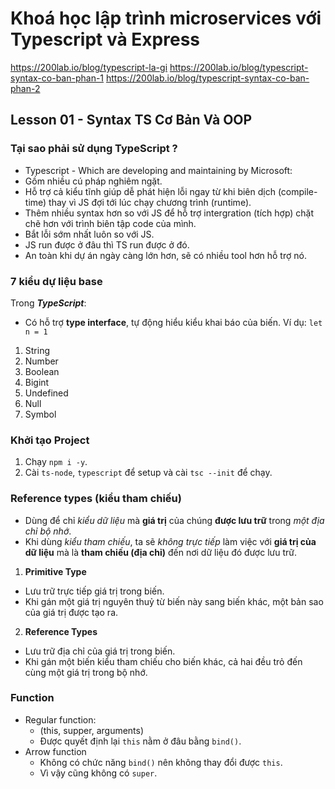 # Khoá học lập trình microservices với Typescript và Express

https://200lab.io/blog/typescript-la-gi
https://200lab.io/blog/typescript-syntax-co-ban-phan-1
https://200lab.io/blog/typescript-syntax-co-ban-phan-2

## Lesson 01 - Syntax TS Cơ Bản Và OOP

### Tại sao phải sử dụng TypeScript ?
- Typescript - Which are developing and maintaining by Microsoft:
- Gồm nhiều cú pháp nghiêm ngặt.
- Hỗ trợ cả kiểu tĩnh giúp dễ phát hiện lỗi ngay từ khi biên dịch (compile-time) thay vì JS đợi tới lúc chạy chương trình (runtime).
- Thêm nhiều syntax hơn so với JS để hỗ trợ intergration (tích hợp) chặt chẽ hơn với trình biên tập code của mình.
- Bắt lỗi sớm nhất luôn so với JS.
- JS run được ở đâu thì TS run được ở đó.
- An toàn khi dự án ngày càng lớn hơn, sẽ có nhiều tool hơn hỗ trợ nó.

### 7 kiểu dự liệu base
Trong ***TypeScript***:
- Có hỗ trợ **type interface**, tự động hiểu kiểu khai báo của biến. Ví dụ: `let n = 1`
1. String
2. Number
3. Boolean
4. Bigint
5. Undefined
6. Null
7. Symbol


### Khởi tạo Project
1. Chạy `npm i -y`.
2. Cài `ts-node`, `typescript` để setup và cài `tsc --init` để chạy.


### Reference types (kiểu tham chiếu)
- Dùng để chỉ *kiểu dữ liệu* mà **giá trị** của chúng **được lưu trữ** trong *một địa chỉ bộ nhớ*.
- Khi dùng *kiểu tham chiếu*, ta sẽ *không trực tiếp* làm việc với **giá trị của dữ liệu** mà là **tham chiếu (địa chỉ)** đến nơi dữ liệu đó được lưu trữ.
1. **Primitive Type**
- Lưu trữ trực tiếp giá trị trong biến.
- Khi gán một giá trị nguyên thuỷ từ biến này sang biến khác, một bản sao của giá trị được tạo ra.
2. **Reference Types**
- Lưu trữ địa chỉ của giá trị trong biến.
- Khi gán một biến kiểu tham chiếu cho biến khác, cả hai đều trỏ đến cùng một giá trị trong bộ nhớ.

### Function
- Regular function:
  - (this, supper, arguments)
  - Được quyết định lại `this` nằm ở đâu bằng `bind()`.
- Arrow function
  - Không có chức năng `bind()` nên không thay đổi được `this`.
  - Vì vậy cũng không có `super`.


